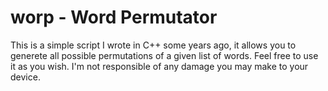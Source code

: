 # worp - Word Permutator
This is a simple script I wrote in C++ some years ago, it allows you to generete all possible permutations of a given list of words.
Feel free to use it as you wish.
I'm not responsible of any damage you may make to your device.
